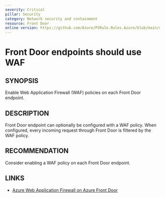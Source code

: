 ```yaml
---
severity: Critical
pillar: Security
category: Network security and containment
resource: Front Door
online version: https://github.com/Azure/PSRule.Rules.Azure/blob/main/docs/en/rules/Azure.FrontDoor.UseWAF.md
---
```


# Front Door endpoints should use WAF

## SYNOPSIS

Enable Web Application Firewall (WAF) policies on each Front Door endpoint.

## DESCRIPTION

Front Door endpoint can optionally be configured with a WAF policy.
When configured, every incoming request through Front Door is filtered by the WAF policy.

## RECOMMENDATION

Consider enabling a WAF policy on each Front Door endpoint.

## LINKS

- [Azure Web Application Firewall on Azure Front Door](https://docs.microsoft.com/en-us/azure/web-application-firewall/afds/afds-overview)
